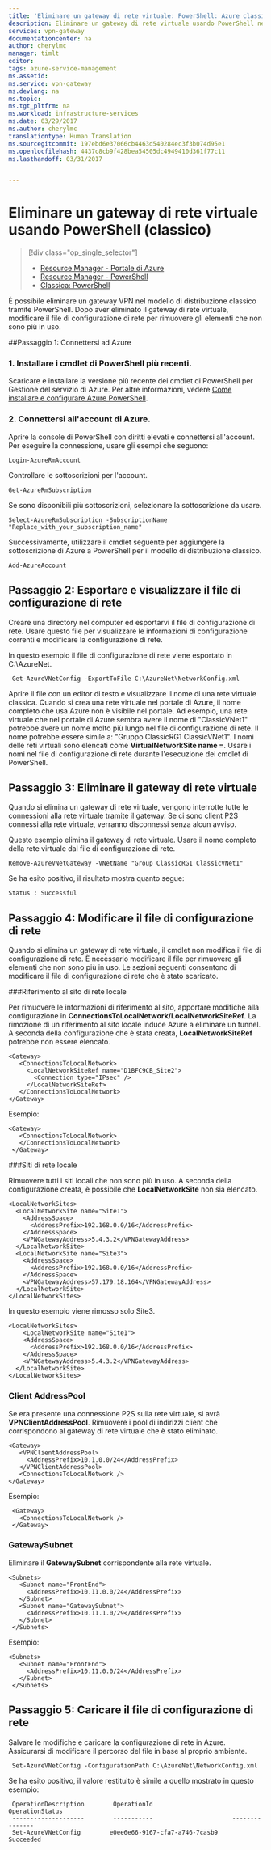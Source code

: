 ```yaml
---
title: 'Eliminare un gateway di rete virtuale: PowerShell: Azure classico | Microsoft Docs'
description: Eliminare un gateway di rete virtuale usando PowerShell nel modello di distribuzione classico.
services: vpn-gateway
documentationcenter: na
author: cherylmc
manager: timlt
editor: 
tags: azure-service-management
ms.assetid: 
ms.service: vpn-gateway
ms.devlang: na
ms.topic: 
ms.tgt_pltfrm: na
ms.workload: infrastructure-services
ms.date: 03/29/2017
ms.author: cherylmc
translationtype: Human Translation
ms.sourcegitcommit: 197ebd6e37066cb4463d540284ec3f3b074d95e1
ms.openlocfilehash: 4437c8cb9f428bea54505dc4949410d361f77c11
ms.lasthandoff: 03/31/2017


---
```

# <a name="delete-a-virtual-network-gateway-using-powershell-classic"></a>Eliminare un gateway di rete virtuale usando PowerShell (classico)
> [!div class="op_single_selector"]
> * [Resource Manager - Portale di Azure](vpn-gateway-delete-vnet-gateway-portal.md)
> * [Resource Manager - PowerShell](vpn-gateway-delete-vnet-gateway-powershell.md)
> * [Classica: PowerShell](vpn-gateway-delete-vnet-gateway-classic-powershell.md)
>
>

È possibile eliminare un gateway VPN nel modello di distribuzione classico tramite PowerShell. Dopo aver eliminato il gateway di rete virtuale, modificare il file di configurazione di rete per rimuovere gli elementi che non sono più in uso.

##<a name="step-1-connect-to-azure"></a>Passaggio 1: Connettersi ad Azure

### <a name="1-install-the-latest-powershell-cmdlets"></a>1. Installare i cmdlet di PowerShell più recenti.

Scaricare e installare la versione più recente dei cmdlet di PowerShell per Gestione del servizio di Azure. Per altre informazioni, vedere [Come installare e configurare Azure PowerShell](/powershell/azureps-cmdlets-docs).

### <a name="2-connect-to-your-azure-account"></a>2. Connettersi all'account di Azure. 

Aprire la console di PowerShell con diritti elevati e connettersi all'account. Per eseguire la connessione, usare gli esempi che seguono:

    Login-AzureRmAccount

Controllare le sottoscrizioni per l'account.

    Get-AzureRmSubscription

Se sono disponibili più sottoscrizioni, selezionare la sottoscrizione da usare.

    Select-AzureRmSubscription -SubscriptionName "Replace_with_your_subscription_name"

Successivamente, utilizzare il cmdlet seguente per aggiungere la sottoscrizione di Azure a PowerShell per il modello di distribuzione classico.

    Add-AzureAccount

## <a name="step-2-export-and-view-the-network-configuration-file"></a>Passaggio 2: Esportare e visualizzare il file di configurazione di rete

Creare una directory nel computer ed esportarvi il file di configurazione di rete. Usare questo file per visualizzare le informazioni di configurazione correnti e modificare la configurazione di rete.

In questo esempio il file di configurazione di rete viene esportato in C:\AzureNet.

     Get-AzureVNetConfig -ExportToFile C:\AzureNet\NetworkConfig.xml

Aprire il file con un editor di testo e visualizzare il nome di una rete virtuale classica. Quando si crea una rete virtuale nel portale di Azure, il nome completo che usa Azure non è visibile nel portale. Ad esempio, una rete virtuale che nel portale di Azure sembra avere il nome di "ClassicVNet1" potrebbe avere un nome molto più lungo nel file di configurazione di rete. Il nome potrebbe essere simile a: "Gruppo ClassicRG1 ClassicVNet1". I nomi delle reti virtuali sono elencati come **VirtualNetworkSite name =**. Usare i nomi nel file di configurazione di rete durante l'esecuzione dei cmdlet di PowerShell.

## <a name="step-3-delete-the-virtual-network-gateway"></a>Passaggio 3: Eliminare il gateway di rete virtuale

Quando si elimina un gateway di rete virtuale, vengono interrotte tutte le connessioni alla rete virtuale tramite il gateway. Se ci sono client P2S connessi alla rete virtuale, verranno disconnessi senza alcun avviso.

Questo esempio elimina il gateway di rete virtuale. Usare il nome completo della rete virtuale dal file di configurazione di rete.

    Remove-AzureVNetGateway -VNetName "Group ClassicRG1 ClassicVNet1"

Se ha esito positivo, il risultato mostra quanto segue:

    Status : Successful

## <a name="step-4-modify-the-network-configuration-file"></a>Passaggio 4: Modificare il file di configurazione di rete

Quando si elimina un gateway di rete virtuale, il cmdlet non modifica il file di configurazione di rete. È necessario modificare il file per rimuovere gli elementi che non sono più in uso. Le sezioni seguenti consentono di modificare il file di configurazione di rete che è stato scaricato.

###<a name="local-network-site-references"></a>Riferimento al sito di rete locale

Per rimuovere le informazioni di riferimento al sito, apportare modifiche alla configurazione in **ConnectionsToLocalNetwork/LocalNetworkSiteRef**. La rimozione di un riferimento al sito locale induce Azure a eliminare un tunnel. A seconda della configurazione che è stata creata, **LocalNetworkSiteRef** potrebbe non essere elencato.

    <Gateway>
       <ConnectionsToLocalNetwork>
         <LocalNetworkSiteRef name="D1BFC9CB_Site2">
           <Connection type="IPsec" />
         </LocalNetworkSiteRef>
       </ConnectionsToLocalNetwork>
    </Gateway>

Esempio:

    <Gateway>
       <ConnectionsToLocalNetwork>
       </ConnectionsToLocalNetwork>
     </Gateway>

###<a name="local-network-sites"></a>Siti di rete locale

Rimuovere tutti i siti locali che non sono più in uso. A seconda della configurazione creata, è possibile che **LocalNetworkSite** non sia elencato.

    <LocalNetworkSites>
      <LocalNetworkSite name="Site1">
        <AddressSpace>
          <AddressPrefix>192.168.0.0/16</AddressPrefix>
        </AddressSpace>
        <VPNGatewayAddress>5.4.3.2</VPNGatewayAddress>
      </LocalNetworkSite>
      <LocalNetworkSite name="Site3">
        <AddressSpace>
          <AddressPrefix>192.168.0.0/16</AddressPrefix>
        </AddressSpace>
        <VPNGatewayAddress>57.179.18.164</VPNGatewayAddress>
      </LocalNetworkSite>
    </LocalNetworkSites>

In questo esempio viene rimosso solo Site3.

    <LocalNetworkSites>
        <LocalNetworkSite name="Site1">
        <AddressSpace>
          <AddressPrefix>192.168.0.0/16</AddressPrefix>
        </AddressSpace>
        <VPNGatewayAddress>5.4.3.2</VPNGatewayAddress>
      </LocalNetworkSite>
    </LocalNetworkSites>

### <a name="client-addresspool"></a>Client AddressPool

Se era presente una connessione P2S sulla rete virtuale, si avrà **VPNClientAddressPool**. Rimuovere i pool di indirizzi client che corrispondono al gateway di rete virtuale che è stato eliminato.

    <Gateway>
       <VPNClientAddressPool>
         <AddressPrefix>10.1.0.0/24</AddressPrefix>
       </VPNClientAddressPool>
       <ConnectionsToLocalNetwork />
    </Gateway>

Esempio:

     <Gateway>
       <ConnectionsToLocalNetwork />
     </Gateway>

### <a name="gatewaysubnet"></a>GatewaySubnet

Eliminare il **GatewaySubnet** corrispondente alla rete virtuale.

    <Subnets>
       <Subnet name="FrontEnd">
         <AddressPrefix>10.11.0.0/24</AddressPrefix>
       </Subnet>
       <Subnet name="GatewaySubnet">
         <AddressPrefix>10.11.1.0/29</AddressPrefix>
       </Subnet>
     </Subnets>

Esempio:

    <Subnets>
       <Subnet name="FrontEnd">
         <AddressPrefix>10.11.0.0/24</AddressPrefix>
       </Subnet>
     </Subnets>

## <a name="step-5-upload-the-network-configuration-file"></a>Passaggio 5: Caricare il file di configurazione di rete

Salvare le modifiche e caricare la configurazione di rete in Azure. Assicurarsi di modificare il percorso del file in base al proprio ambiente.

     Set-AzureVNetConfig -ConfigurationPath C:\AzureNet\NetworkConfig.xml

Se ha esito positivo, il valore restituito è simile a quello mostrato in questo esempio:

     OperationDescription        OperationId                      OperationStatus                                                
     --------------------        -----------                      ---------------                                                
     Set-AzureVNetConfig        e0ee6e66-9167-cfa7-a746-7casb9    Succeeded
